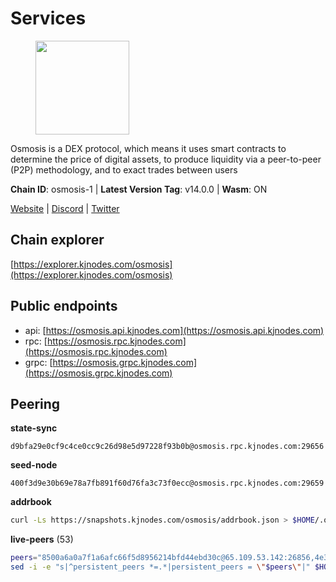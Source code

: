 # Services

<figure><img src="https://raw.githubusercontent.com/kj89/testnet_manuals/main/pingpub/logos/osmosis.png" width="150" alt=""><figcaption></figcaption></figure>

Osmosis is a DEX protocol, which means it uses smart contracts  to determine the price of digital assets, to produce liquidity  via a peer-to-peer (P2P) methodology, and to exact trades between users

**Chain ID**: osmosis-1 | **Latest Version Tag**: v14.0.0 | **Wasm**: ON

[Website](https://osmosis.zone) | [Discord](https://discord.gg/osmosis) | [Twitter](https://twitter.com/osmosiszone)


## Chain explorer
[https://explorer.kjnodes.com/osmosis](https://explorer.kjnodes.com/osmosis)

## Public endpoints

* api: [https://osmosis.api.kjnodes.com](https://osmosis.api.kjnodes.com)
* rpc: [https://osmosis.rpc.kjnodes.com](https://osmosis.rpc.kjnodes.com)
* grpc: [https://osmosis.grpc.kjnodes.com](https://osmosis.grpc.kjnodes.com)

## Peering

**state-sync**

```text
d9bfa29e0cf9c4ce0cc9c26d98e5d97228f93b0b@osmosis.rpc.kjnodes.com:29656
```

**seed-node**

```text
400f3d9e30b69e78a7fb891f60d76fa3c73f0ecc@osmosis.rpc.kjnodes.com:29659
```

**addrbook**
```bash
curl -Ls https://snapshots.kjnodes.com/osmosis/addrbook.json > $HOME/.osmosisd/config/addrbook.json
```

**live-peers** (53)
```bash
peers="8500a6a0a7f1a6afc66f5d8956214bfd44ebd30c@65.109.53.142:26856,4e38d3caa1554d7f46a2654fa9997554c13f61f2@95.216.96.61:26656,d87b23a8f9134744f2370b069531fcf62e7721c9@65.109.30.119:26656,c5358545d951ae666c695903036c1e93578951eb@135.181.176.113:26656,6e9b0cf3ea78a9a540c75a4cfeb0c6a54b73fee4@65.108.127.166:26656,42f42a4b3527b927d5002d45abd37f66ecdd4861@51.178.74.75:16656,bba10290da32f3cb41e15c3a192413666ce05cee@5.9.208.10:26656,e0fbdbdce6ec8797412751edd00fbaf114c42fad@34.220.226.204:26656,a2024229e2eed1650ba3a3ea9db67fa318dc232e@142.132.199.3:26656,259ab883ee76f92e82f8f14d463aaaa09d857fb9@144.76.70.108:9010,9b1bfb99d9eb04af32510ed8e3eb83c59448662f@95.214.52.220:26656,d4e6a9d74abbf4676c8fd2d58d27fc24b59056b9@143.198.22.206:26656,109a931b50509bdde3fae8c470138582ca1bb650@147.135.54.57:26656,fced2c95050c0d4781b76cd2b0a93efae03cb395@65.108.77.93:26656,d8e616474295a62dbbe831d1552873401ae0c2a5@65.108.121.110:16656,7de231d5c75feb810a9196fa2a3e83e0576c88a9@212.95.53.152:26656,ebc272824924ea1a27ea3183dd0b9ba713494f83@185.16.39.137:26716,33cf290cc0cfec8c59e6af86f1a5579303d21087@138.68.14.64:26656,1528ce3b88d859f2f8c4160d9b155ecea5177a2e@142.132.146.105:26656,20913e92e8b9ea2d80ad34edd9b52e97886cf616@54.37.30.181:26656,bfb67b2ae345955d6bc0991450120669c683386e@149.56.25.66:26656,30e9432879d5b0976b88e52120dc12338e40fc33@65.108.108.176:26656,f67dde244467670d0cbd93a71ec1d6fd9c99c528@93.115.29.37:26656,407267ac44b20a0a4258d0bbca1c9f657bf88d08@74.118.143.19:26656,f4b811759e55f665180545ad5e1b42573f660861@135.181.181.251:26656,a6283307952423c1751431c220d11ed36b61ed84@143.110.237.113:26656,42745690b41f6a7515c4a87d88efda2e82b55b76@78.46.94.183:26656,b69e57cd6f796ac5d6efb1a834163365c37cbfa8@78.46.69.29:26656,43785e5ffd8783393ea8094f77efcee5bdbcdce3@78.141.244.18:26656,d9bfa29e0cf9c4ce0cc9c26d98e5d97228f93b0b@65.109.88.38:29656,be930386104083882c7e491d60584e15c101c1da@178.128.156.131:26656,47e4075978458bfc382630b2a46aabbbbf7977b2@143.198.234.114:26656,724cef11bbe866269b3d67f7dd5ea539cc4096bf@198.244.164.186:26656,7c28e9f02c998d84a4f617c3852b7794dc2883fd@88.99.253.55:26656,34340a9151d4a97a850d2cd64d8778279faf3f96@194.163.181.100:26656,94e69330d6f4cfe221cdd2ce49ee141e53e5f200@23.106.120.6:26656,6b1dd134b30aeaeb2f21f33bd2cd0370a2275501@138.68.6.165:26656,406f64a8d601e34d7311fd61ec87b0c7028bd230@138.201.23.39:46656,9203fbde463bd66bb451da3de390c7d3515c2bf2@65.108.46.248:26656,c9bf65acffea46ac8368cbe88f679519f7812f3b@18.142.38.209:26656,8c4aeef3bdca01743fd57b772344ce4f07cb9849@148.71.46.4:26656,bbb1fa66983c8989d46fefbd96da1084da9b102b@142.132.199.94:26656,e81c3c20833cfb5d652a9c842c9f1c8b1835479d@108.61.190.21:26656,60a2c89e7253502e93517a026f44a2431cc81230@220.85.113.39:26656,0419c998d6aac0afdb05808ad9a935670248e209@65.108.204.56:26656,8e72d0b37a9dc16ea58c0da705caa6530badd6ce@138.197.68.193:26656,a5ce326c6a5b78ef57d5121825e041a3cba94146@142.132.202.98:26656,9f2489016bcf055fde40498f54bf893f3a00f9de@138.201.85.176:26656,2736d870197d443e463b4ff4b7b52f1cec920030@45.63.39.14:26656,d0d4b88110767c503baa8a618cfd7e284482f8dc@37.120.245.11:26656,2000928f1b09973431b53292ef80c1cd836fd967@168.119.213.117:26656,a5edb41ef3ec40d09bc59a62f4337fc572971ab2@89.149.218.47:26656,74e8ba742d8312c250f3237c8c8f3f951c01f9df@95.216.4.104:2003"
sed -i -e "s|^persistent_peers *=.*|persistent_peers = \"$peers\"|" $HOME/.osmosisd/config/config.toml
```
